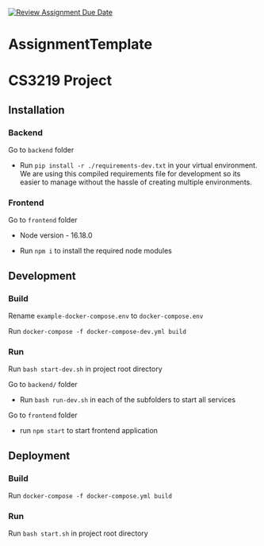 [![Review Assignment Due Date](https://classroom.github.com/assets/deadline-readme-button-24ddc0f5d75046c5622901739e7c5dd533143b0c8e959d652212380cedb1ea36.svg)](https://classroom.github.com/a/6BOvYMwN)

# AssignmentTemplate

# CS3219 Project

## Installation

### Backend

Go to `backend` folder

- Run `pip install -r ./requirements-dev.txt` in your virtual environment. We are using this compiled requirements file for development so its easier to manage without the hassle of creating multiple environments.

### Frontend

Go to `frontend` folder

- Node version - 16.18.0

- Run `npm i` to install the required node modules

## Development

### Build

Rename `example-docker-compose.env` to `docker-compose.env`

Run `docker-compose -f docker-compose-dev.yml build`

### Run

Run `bash start-dev.sh` in project root directory

Go to `backend/` folder

- Run `bash run-dev.sh` in each of the subfolders to start all services

Go to `frontend` folder

- run `npm start` to start frontend application

## Deployment

### Build

Run `docker-compose -f docker-compose.yml build`

### Run

Run `bash start.sh` in project root directory
